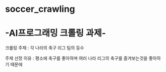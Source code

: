 # soccer_crawling
# -AI프로그래밍 크롤링 과제-

크롤링 주제 : 각 나라의 축구 리그 팀의 등수

주제 선정 이유 : 평소에 축구를 좋아하며 여러 나라 리그의 축구를 즐겨보는것을 좋아하기 때문에
